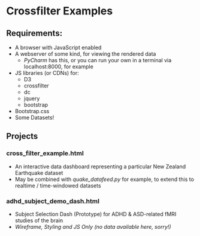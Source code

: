 # Crossfilter Examples 

## Requirements:
   - A browser with JavaScript enabled
   - A webserver of some kind, for viewing the rendered data
     - _PyCharm_ has this, or you can run your own in a terminal via localhost:8000, for example  
   - JS libraries (or CDNs) for: 
     - D3
     - crossfilter
     - dc
     - jquery
     - bootstrap
   - Bootstrap.css
   - Some Datasets! 
    
## Projects 
### cross_filter_example.html
 - An interactive data dashboard representing a particular New Zealand Earthquake dataset 
 - May be combined with _quake_datafeed.py_ for example, to extend this to realtime / time-windowed datasets 
 
### adhd_subject_demo_dash.html
 - Subject Selection Dash (Prototype) for ADHD & ASD-related fMRI studies of the brain 
 - _Wireframe, Styling and JS Only (no data available here, sorry!)_